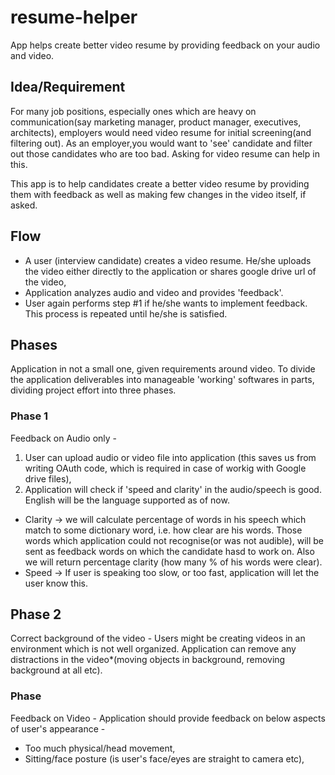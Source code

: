 # resume-helper
App helps create better video resume by providing feedback on your audio and video.

## Idea/Requirement
For many job positions, especially ones which are heavy on communication(say marketing manager, product manager, executives, architects), employers would need video resume for initial screening(and filtering out). As an employer,you would want to 'see' candidate and filter out those candidates who are too bad. Asking for video resume can help in this.

This app is to help candidates create a better video resume by providing them with feedback as well as making few changes in the video itself, if asked.

## Flow
 - A user (interview candidate) creates a video resume. He/she uploads the video either directly to the application or shares google drive url of the video,
 - Application analyzes audio and video and provides 'feedback'.
 - User again performs step #1 if he/she wants to implement feedback. This process is repeated until he/she is satisfied.
 
 ## Phases
 Application in not a small one, given requirements around video.
To divide the application deliverables into manageable 'working' softwares in parts, dividing project effort into three phases.
 
 ### Phase 1
 Feedback on Audio only - 
 1. User can upload audio or video file into application (this saves us from writing OAuth code, which is required in case of workig with Google drive files),
 2. Application will check if 'speed and clarity' in the audio/speech is good. English will be the language supported as of now.
   - Clarity -> we will calculate percentage of words in his speech which match to some dictionary word, i.e. how clear are his words. Those words which application could not recognise(or was not audible), will be sent as feedback words on which the candidate hasd to work on. Also we will return percentage clarity (how many % of his words were clear).
   - Speed -> If user is speaking too slow, or too fast, application will let the user know this.
   
 ## Phase 2
 Correct background of the video - Users might be creating videos in an environment which is not well organized. Application can remove any distractions in the video*(moving objects in background, removing background at all etc).
 
 ### Phase
 Feedback on Video - Application should provide feedback on below aspects of user's appearance - 
  - Too much physical/head movement,
  - Sitting/face posture (is user's face/eyes are straight to camera etc),
  


